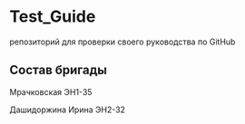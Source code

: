 # Test_Guide
репозиторий для проверки своего руководства по GitHub

## Состав бригады
Мрачковская ЭН1-35

Дашидоржина Ирина ЭН2-32
